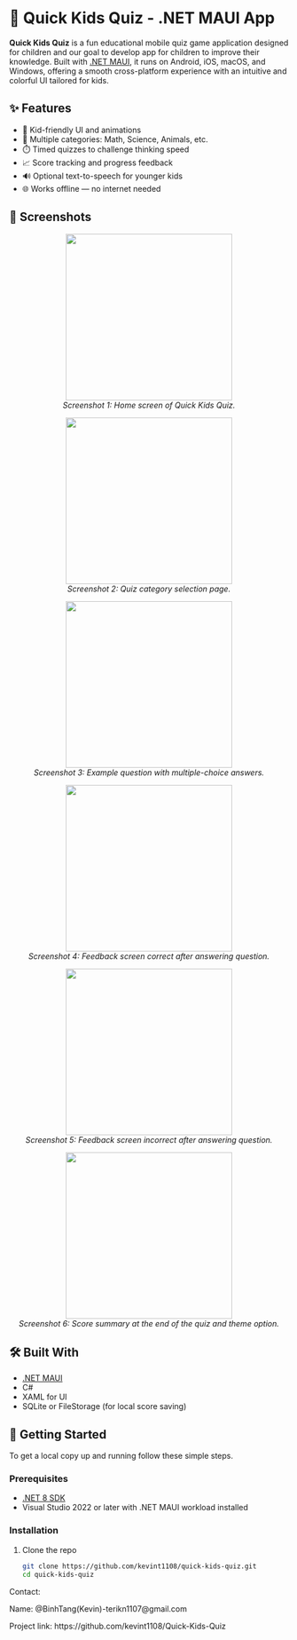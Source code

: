 # 🎉 Quick Kids Quiz - .NET MAUI App

**Quick Kids Quiz** is a fun educational mobile quiz game application designed for children and our goal to develop app for children to improve their knowledge. Built with [.NET MAUI](https://learn.microsoft.com/en-us/dotnet/maui/), it runs on Android, iOS, macOS, and Windows, offering a smooth cross-platform experience with an intuitive and colorful UI tailored for kids.

## ✨ Features

- 🎨 Kid-friendly UI and animations
- 🧠 Multiple categories: Math, Science, Animals, etc.
- ⏱️ Timed quizzes to challenge thinking speed
- 📈 Score tracking and progress feedback
- 🔊 Optional text-to-speech for younger kids
- 🌐 Works offline — no internet needed

## 📱 Screenshots
<p align="center">
  <img src="https://github.com/user-attachments/assets/03cfe80a-600d-4ce7-af14-7c2eefcd83f3" width="300" />
  <br />
  <em>Screenshot 1: Home screen of Quick Kids Quiz.</em>
</p>

<p align="center">
  <img src="https://github.com/user-attachments/assets/f9cb9f7b-9bb9-4fcb-8fc1-365c2d176ae1" width="300" />
  <br />
  <em>Screenshot 2: Quiz category selection page.</em>
</p>

<p align="center">
  <img src="https://github.com/user-attachments/assets/28ef5330-fec9-481d-9ed7-3829365e3de1" width="300" />
  <br />
  <em>Screenshot 3: Example question with multiple-choice answers.</em>
</p>

<p align="center">
  <img src="https://github.com/user-attachments/assets/e8e93899-0643-40e1-a997-e57357834aac" width="300" />
  <br />
  <em>Screenshot 4: Feedback screen correct after answering question.</em>
</p>

<p align="center">
  <img src="https://github.com/user-attachments/assets/3fb2ccd2-7e8f-466b-a7e5-e86df29b17e5" width="300" />
  <br />
  <em>Screenshot 5: Feedback screen incorrect after answering question.</em>
</p>

<p align="center">
  <img src="https://github.com/user-attachments/assets/ba0d9992-a49d-4b9a-b37a-b9e8d63140eb" width="300" />
  <br />
  <em>Screenshot 6: Score summary at the end of the quiz and theme option.</em>
</p>

## 🛠️ Built With

- [.NET MAUI](https://dotnet.microsoft.com/en-us/apps/maui)
- C#
- XAML for UI
- SQLite or FileStorage (for local score saving)

## 🚀 Getting Started

To get a local copy up and running follow these simple steps.

### Prerequisites

- [.NET 8 SDK](https://dotnet.microsoft.com/en-us/download/dotnet/8.0)
- Visual Studio 2022 or later with .NET MAUI workload installed

### Installation

1. Clone the repo
   ```bash
   git clone https://github.com/kevint1108/quick-kids-quiz.git
   cd quick-kids-quiz
Contact:
<p>Name: @BinhTang(Kevin)-terikn1107@gmail.com </p>
Project link: https://github.com/kevint1108/Quick-Kids-Quiz

